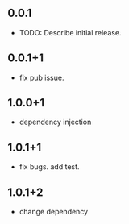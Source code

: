## 0.0.1

* TODO: Describe initial release.

## 0.0.1+1

* fix pub issue.

## 1.0.0+1

* dependency injection

## 1.0.1+1

* fix bugs. add test.

## 1.0.1+2

* change dependency